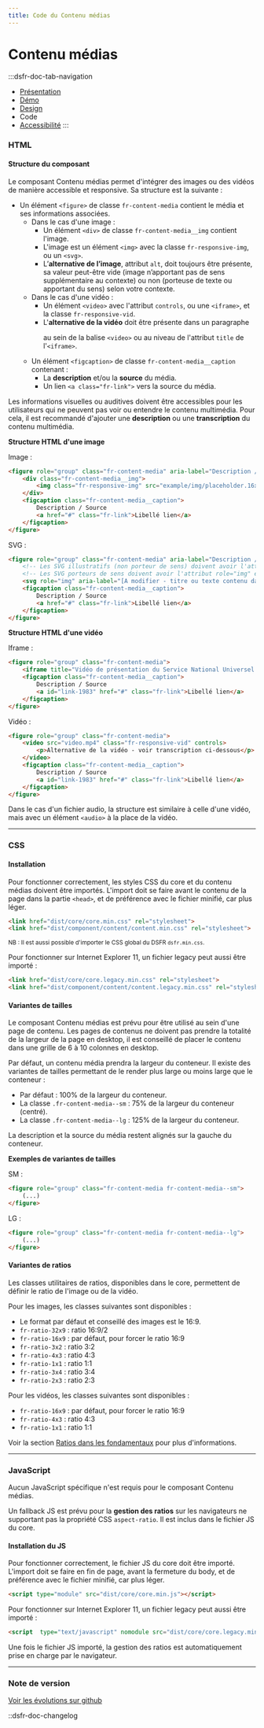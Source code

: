 ```yaml
---
title: Code du Contenu médias
---
```


# Contenu médias

:::dsfr-doc-tab-navigation
- [Présentation](../index.md)
- [Démo](../demo/index.md)
- [Design](../design/index.md)
- Code
- [Accessibilité](../accessibility/index.md)
:::

### HTML

#### Structure du composant

Le composant Contenu médias permet d'intégrer des images ou des vidéos de manière accessible et responsive. Sa structure est la suivante :

- Un élément `<figure>` de classe `fr-content-media` contient le média et ses informations associées.
  - Dans le cas d'une image :
    - Un élément `<div>` de classe `fr-content-media__img` contient l'image.
    - L'image est un élément `<img>` avec la classe `fr-responsive-img`, ou un `<svg>`.
    - L’**alternative de l’image**, attribut `alt`, doit toujours être présente, sa valeur peut-être vide (image n’apportant pas de sens supplémentaire au contexte) ou non (porteuse de texte ou apportant du sens) selon votre contexte.
  - Dans le cas d'une vidéo :
    - Un élément `<video>` avec l'attribut `controls`, ou une `<iframe>`, et la classe `fr-responsive-vid`.
    - L'**alternative de la vidéo** doit être présente dans un paragraphe <p> au sein de la balise `<video>` ou au niveau de l'attribut `title` de l'`<iframe>`.
  - Un élément `<figcaption>` de classe `fr-content-media__caption` contenant :
    - La **description** et/ou la **source** du média.
    - Un lien `<a class="fr-link">` vers la source du média.

Les informations visuelles ou auditives doivent être accessibles pour les utilisateurs qui ne peuvent pas voir ou entendre le contenu multimédia. Pour cela, il est recommandé d'ajouter une **description** ou une **transcription** du contenu multimédia.

**Structure HTML d'une image**

Image :

```HTML
<figure role="group" class="fr-content-media" aria-label="Description / Source">
    <div class="fr-content-media__img">
        <img class="fr-responsive-img" src="example/img/placeholder.16x9.png" alt="[À MODIFIER - vide ou texte alternatif de l’image]" />
    </div>
    <figcaption class="fr-content-media__caption">
        Description / Source
        <a href="#" class="fr-link">Libellé lien</a>
    </figcaption>
</figure>
```

SVG :

```HTML
<figure role="group" class="fr-content-media" aria-label="Description / Source">
    <!-- Les SVG illustratifs (non porteur de sens) doivent avoir l'attribut aria-hidden="true" -->
    <!-- Les SVG porteurs de sens doivent avoir l'attribut role="img" et un attribut aria-label -->
    <svg role="img" aria-label="[A modifier - titre ou texte contenu dans l’image]" xmlns="http://www.w3.org/2000/svg" viewBox="0 0 360 360">(...)</svg>
    <figcaption class="fr-content-media__caption">
        Description / Source
        <a href="#" class="fr-link">Libellé lien</a>
    </figcaption>
</figure>
```

**Structure HTML d'une vidéo**

Iframe :

```HTML
<figure role="group" class="fr-content-media">
    <iframe title="Vidéo de présentation du Service National Universel - voir transcription ci-dessous" class="fr-responsive-vid" src="https://www.youtube.com/embed/HyirpmPL43I" allow="accelerometer; autoplay; encrypted-media; gyroscope; picture-in-picture" allowfullscreen></iframe>
    <figcaption class="fr-content-media__caption">
        Description / Source
        <a id="link-1983" href="#" class="fr-link">Libellé lien</a>
    </figcaption>
</figure>
```

Vidéo :

```HTML
<figure role="group" class="fr-content-media">
    <video src="video.mp4" class="fr-responsive-vid" controls>
        <p>Alternative de la vidéo - voir transcription ci-dessous</p>
    </video>
    <figcaption class="fr-content-media__caption">
        Description / Source
        <a id="link-1983" href="#" class="fr-link">Libellé lien</a>
    </figcaption>
</figure>
```

Dans le cas d'un fichier audio, la structure est similaire à celle d'une vidéo, mais avec un élément `<audio>` à la place de la vidéo.

---

### CSS

#### Installation

Pour fonctionner correctement, les styles CSS du core et du contenu médias doivent être importés.
L'import doit se faire avant le contenu de la page dans la partie `<head>`, et de préférence avec le fichier minifié, car plus léger.

```HTML
<link href="dist/core/core.min.css" rel="stylesheet">
<link href="dist/component/content/content.min.css" rel="stylesheet">
```

<small>NB : Il est aussi possible d'importer le CSS global du DSFR `dsfr.min.css`.</small>

Pour fonctionner sur Internet Explorer 11, un fichier legacy peut aussi être importé :

```HTML
<link href="dist/core/core.legacy.min.css" rel="stylesheet">
<link href="dist/component/content/content.legacy.min.css" rel="stylesheet">
```

#### Variantes de tailles

Le composant Contenu médias est prévu pour être utilisé au sein d'une page de contenu. Les pages de contenus ne doivent pas prendre la totalité de la largeur de la page en desktop, il est conseillé de placer le contenu dans une grille de 6 à 10 colonnes en desktop.

Par défaut, un contenu média prendra la largeur du conteneur. Il existe des variantes de tailles permettant de le render plus large ou moins large que le conteneur :

- Par défaut : 100% de la largeur du conteneur.
- La classe `.fr-content-media--sm` : 75% de la largeur du conteneur (centré).
- La classe `.fr-content-media--lg` : 125% de la largeur du conteneur.

La description et la source du média restent alignés sur la gauche du conteneur.

**Exemples de variantes de tailles**

SM :

```HTML
<figure role="group" class="fr-content-media fr-content-media--sm">
    (...)
</figure>
```

LG :

```HTML
<figure role="group" class="fr-content-media fr-content-media--lg">
    (...)
</figure>
```

#### Variantes de ratios

Les classes utilitaires de ratios, disponibles dans le core, permettent de définir le ratio de l'image ou de la vidéo.

Pour les images, les classes suivantes sont disponibles :

- Le format par défaut et conseillé des images est le 16:9.
- `fr-ratio-32x9` : ratio 16:9/2
- `fr-ratio-16x9` : par défaut, pour forcer le ratio 16:9
- `fr-ratio-3x2` : ratio 3:2
- `fr-ratio-4x3` : ratio 4:3
- `fr-ratio-1x1` : ratio 1:1
- `fr-ratio-3x4` : ratio 3:4
- `fr-ratio-2x3` : ratio 2:3

Pour les vidéos, les classes suivantes sont disponibles :

- `fr-ratio-16x9` : par défaut, pour forcer le ratio 16:9
- `fr-ratio-4x3` : ratio 4:3
- `fr-ratio-1x1` : ratio 1:1

Voir la section [Ratios dans les fondamentaux](../../../fondamentaux/ratios) pour plus d'informations.

---

### JavaScript

Aucun JavaScript spécifique n'est requis pour le composant Contenu médias.

Un fallback JS est prévu pour la **gestion des ratios** sur les navigateurs ne supportant pas la propriété CSS `aspect-ratio`. Il est inclus dans le fichier JS du core.

#### Installation du JS

Pour fonctionner correctement, le fichier JS du core doit être importé.
L'import doit se faire en fin de page, avant la fermeture du body, et de préférence avec le fichier minifié, car plus léger.

```HTML
<script type="module" src="dist/core/core.min.js"></script>
```

Pour fonctionner sur Internet Explorer 11, un fichier legacy peut aussi être importé :

```HTML
<script  type="text/javascript" nomodule src="dist/core/core.legacy.min.js"></script>
```

Une fois le fichier JS importé, la gestion des ratios est automatiquement prise en charge par le navigateur.

---

### Note de version

[Voir les évolutions sur github](https://github.com/GouvernementFR/dsfr/pulls?q=is%3Apr+is%3Aclosed+is%3Amerged+content+)

::dsfr-doc-changelog
